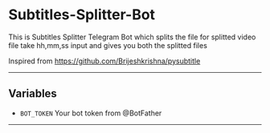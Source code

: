 # Subtitles-Splitter-Bot

This is Subtitles Splitter Telegram Bot which splits the file for splitted video file take hh,mm,ss input and gives you both the splitted files

Inspired from https://github.com/Brijeshkrishna/pysubtitle

---

## Variables

- `BOT_TOKEN` Your bot token from @BotFather

---

